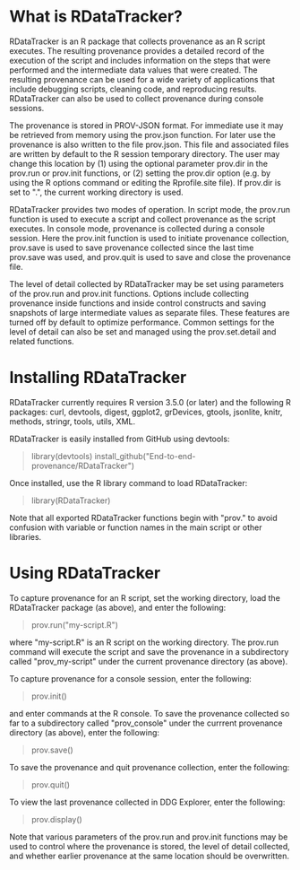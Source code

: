 What is RDataTracker?
=====================

RDataTracker is an R package that collects provenance as an R script 
executes. The resulting provenance provides a detailed record of the 
execution of the script and includes information on the steps that were 
performed and the intermediate data values that were created. The 
resulting provenance can be used for a wide variety of applications
that include debugging scripts, cleaning code, and reproducing results.
RDataTracker can also be used to collect provenance during console sessions.

The provenance is stored in PROV-JSON format. For immediate use it may
be retrieved from memory using the prov.json function. For later use
the provenance is also written to the file prov.json. This file and
associated files are written by default to the R session temporary
directory. The user may change this location by (1) using the optional
parameter prov.dir in the prov.run or prov.init functions, or (2) setting
the prov.dir option (e.g. by using the R options command or editing the
Rprofile.site file). If prov.dir is set to ".", the current working
directory is used.

RDataTracker provides two modes of operation. In script mode, the prov.run
function is used to execute a script and collect provenance as the script 
executes. In console mode, provenance is collected during a console session.
Here the prov.init function is used to initiate provenance collection,
prov.save is used to save provenance collected since the last time prov.save
was used, and prov.quit is used to save and close the provenance file.

The level of detail collected by RDataTracker may be set using parameters
of the prov.run and prov.init functions. Options include collecting
provenance inside functions and inside control constructs and saving
snapshots of large intermediate values as separate files. These
features are turned off by default to optimize performance. Common
settings for the level of detail can also be set and managed using the 
prov.set.detail and related functions.

Installing RDataTracker
=======================

RDataTracker currently requires R version 3.5.0 (or later) and the 
following R packages: curl, devtools, digest, ggplot2, grDevices, 
gtools, jsonlite, knitr, methods, stringr, tools, utils, XML.

RDataTracker is easily installed from GitHub using devtools:

> library(devtools)
> install_github("End-to-end-provenance/RDataTracker")

Once installed, use the R library command to load RDataTracker:

> library(RDataTracker)

Note that all exported RDataTracker functions begin with "prov." to 
avoid confusion with variable or function names in the main script 
or other libraries.

Using RDataTracker
==================

To capture provenance for an R script, set the working directory, 
load the RDataTracker package (as above), and enter the following:

> prov.run("my-script.R")

where "my-script.R" is an R script on the working directory. The 
prov.run command will execute the script and save the provenance in 
a subdirectory called "prov_my-script" under the current provenance
directory (as above).

To capture provenance for a console session, enter the following:

> prov.init()

and enter commands at the R console. To save the provenance collected 
so far to a subdirectory called "prov_console" under the currrent
provenance directory (as above), enter the following:

> prov.save()

To save the provenance and quit provenance collection, enter the 
following:

> prov.quit()

To view the last provenance collected in DDG Explorer, enter the 
following:

> prov.display()

Note that various parameters of the prov.run and prov.init functions
may be used to control where the provenance is stored, the level of 
detail collected, and whether earlier provenance at the same location 
should be overwritten.

